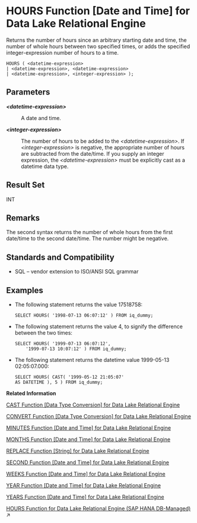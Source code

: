 <!-- loioa556e14084f210158443b519970bb86d -->

# HOURS Function \[Date and Time\] for Data Lake Relational Engine

Returns the number of hours since an arbitrary starting date and time, the number of whole hours between two specified times, or adds the specified integer-expression number of hours to a time.



```
HOURS ( <datetime-expression> 
| <datetime-expression>, <datetime-expression>
| <datetime-expression>, <integer-expression> );
```



<a name="loioa556e14084f210158443b519970bb86d__HOURS_parm1"/>

## Parameters


<dl>
<dt><b>

*<datetime-expression\>*

</b></dt>
<dd>

A date and time.



</dd><dt><b>

*<integer-expression\>*

</b></dt>
<dd>

The number of hours to be added to the *<datetime-expression\>*. If *<integer-expression\>* is negative, the appropriate number of hours are subtracted from the date/time. If you supply an integer expression, the *<datetime-expression\>* must be explicitly cast as a datetime data type.



</dd>
</dl>



<a name="loioa556e14084f210158443b519970bb86d__HOURS_returns1"/>

## Result Set

INT



<a name="loioa556e14084f210158443b519970bb86d__HOURS_remarks1"/>

## Remarks

The second syntax returns the number of whole hours from the first date/time to the second date/time. The number might be negative.



<a name="loioa556e14084f210158443b519970bb86d__HOURS_standards1"/>

## Standards and Compatibility

-   SQL – vendor extension to ISO/ANSI SQL grammar



<a name="loioa556e14084f210158443b519970bb86d__HOURS_examples1"/>

## Examples

-   The following statement returns the value 17518758:

    ```
    SELECT HOURS( '1998-07-13 06:07:12' ) FROM iq_dummy;
    ```

-   The following statement returns the value 4, to signify the difference between the two times:

    ```
    SELECT HOURS( '1999-07-13 06:07:12',
    	'1999-07-13 10:07:12' ) FROM iq_dummy;
    ```

-   The following statement returns the datetime value 1999-05-13 02:05:07.000:

    ```
    SELECT HOURS( CAST( '1999-05-12 21:05:07' 
    AS DATETIME ), 5 ) FROM iq_dummy;
    ```


**Related Information**  


[CAST Function \[Data Type Conversion\] for Data Lake Relational Engine](cast-function-data-type-conversion-for-data-lake-relational-engine-a53996d.md "Returns the value of an expression converted to a supplied data type.")

[CONVERT Function \[Data Type Conversion\] for Data Lake Relational Engine](convert-function-data-type-conversion-for-data-lake-relational-engine-a53f6ef.md "Returns an expression converted to a supplied data type.")

[MINUTES Function \[Date and Time\] for Data Lake Relational Engine](minutes-function-date-and-time-for-data-lake-relational-engine-a5648d4.md "Returns the number of minutes since an arbitrary date and time, the number of whole minutes between two specified times, or adds the specified integer-expression number of minutes to a time.")

[MONTHS Function \[Date and Time\] for Data Lake Relational Engine](months-function-date-and-time-for-data-lake-relational-engine-a566ced.md "Returns the number of months since an arbitrary starting date/time or the number of months between two specified date/times, or adds the specified integer-expression number of months to a date/time.")

[REPLACE Function \[String\] for Data Lake Relational Engine](replace-function-string-for-data-lake-relational-engine-a579952.md "Replaces all occurrences of a substring with another substring.")

[SECOND Function \[Date and Time\] for Data Lake Relational Engine](second-function-date-and-time-for-data-lake-relational-engine-a57dc03.md "Returns a number from 0 to 59 corresponding to the second component of the given date/time value.")

[WEEKS Function \[Date and Time\] for Data Lake Relational Engine](weeks-function-date-and-time-for-data-lake-relational-engine-a590601.md "Returns the number of weeks since an arbitrary starting date/time, returns the number of weeks between two specified date/times, or adds the specified integer-expression number of weeks to a date/time.")

[YEAR Function \[Date and Time\] for Data Lake Relational Engine](year-function-date-and-time-for-data-lake-relational-engine-a591eb9.md "Returns a 4-digit number corresponding to the year of the given date/time.")

[YEARS Function \[Date and Time\] for Data Lake Relational Engine](years-function-date-and-time-for-data-lake-relational-engine-a5926bf.md "Returns a 4-digit number corresponding to the year of a given date/time, returns the number of years between two specified date/times, or adds the specified integer-expression number of years to a date/time.")

[HOURS Function for Data Lake Relational Engine (SAP HANA DB-Managed)](https://help.sap.com/viewer/a898e08b84f21015969fa437e89860c8/2023_4_QRC/en-US/21c21405d89646019adb537e2ed90796.html "Returns the number of hours since an arbitrary starting date and time, the number of whole hours between two specified times, or adds the specified integer-expression number of hours to a time.") :arrow_upper_right:

